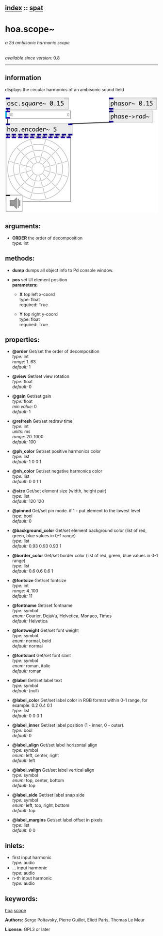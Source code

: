 [index](index.html) :: [spat](category_spat.html)
---

# hoa.scope~

###### a 2d ambisonic harmonic scope

*available since version:* 0.8

---


## information
displays the circular harmonics of an ambisonic sound field


[![example](../examples/img/hoa.scope~.jpg)](../examples/pd/hoa.scope~.pd)



## arguments:

* **ORDER**
the order of decomposition<br>
_type:_ int<br>



## methods:

* **dump**
dumps all object info to Pd console window.<br>

* **pos**
set UI element position<br>
  __parameters:__
  - **X** top left x-coord<br>
    type: float <br>
    required: True <br>

  - **Y** top right y-coord<br>
    type: float <br>
    required: True <br>




## properties:

* **@order** 
Get/set the order of decomposition<br>
_type:_ int<br>
_range:_ 1..63<br>
_default:_ 1<br>

* **@view** 
Get/set view rotation<br>
_type:_ float<br>
_default:_ 0<br>

* **@gain** 
Get/set gain<br>
_type:_ float<br>
_min value:_ 0<br>
_default:_ 1<br>

* **@refresh** 
Get/set redraw time<br>
_type:_ int<br>
_units:_ ms<br>
_range:_ 20..1000<br>
_default:_ 100<br>

* **@ph_color** 
Get/set positive harmonics color<br>
_type:_ list<br>
_default:_ 1 0 0 1<br>

* **@nh_color** 
Get/set negative harmonics color<br>
_type:_ list<br>
_default:_ 0 0 1 1<br>

* **@size** 
Get/set element size (width, height pair)<br>
_type:_ list<br>
_default:_ 120 120<br>

* **@pinned** 
Get/set pin mode. if 1 - put element to the lowest level<br>
_type:_ bool<br>
_default:_ 0<br>

* **@background_color** 
Get/set element background color (list of red, green, blue values in 0-1 range)<br>
_type:_ list<br>
_default:_ 0.93 0.93 0.93 1<br>

* **@border_color** 
Get/set border color (list of red, green, blue values in 0-1 range)<br>
_type:_ list<br>
_default:_ 0.6 0.6 0.6 1<br>

* **@fontsize** 
Get/set fontsize<br>
_type:_ int<br>
_range:_ 4..100<br>
_default:_ 11<br>

* **@fontname** 
Get/set fontname<br>
_type:_ symbol<br>
_enum:_ Courier, DejaVu, Helvetica, Monaco, Times<br>
_default:_ Helvetica<br>

* **@fontweight** 
Get/set font weight<br>
_type:_ symbol<br>
_enum:_ normal, bold<br>
_default:_ normal<br>

* **@fontslant** 
Get/set font slant<br>
_type:_ symbol<br>
_enum:_ roman, italic<br>
_default:_ roman<br>

* **@label** 
Get/set label text<br>
_type:_ symbol<br>
_default:_ (null)<br>

* **@label_color** 
Get/set label color in RGB format within 0-1 range, for example: 0.2 0.4 0.1<br>
_type:_ list<br>
_default:_ 0 0 0 1<br>

* **@label_inner** 
Get/set label position (1 - inner, 0 - outer).<br>
_type:_ bool<br>
_default:_ 0<br>

* **@label_align** 
Get/set label horizontal align<br>
_type:_ symbol<br>
_enum:_ left, center, right<br>
_default:_ left<br>

* **@label_valign** 
Get/set label vertical align<br>
_type:_ symbol<br>
_enum:_ top, center, bottom<br>
_default:_ top<br>

* **@label_side** 
Get/set label snap side<br>
_type:_ symbol<br>
_enum:_ left, top, right, bottom<br>
_default:_ top<br>

* **@label_margins** 
Get/set label offset in pixels<br>
_type:_ list<br>
_default:_ 0 0<br>



## inlets:

* first input harmonic<br>
_type:_ audio
* ... input harmonic<br>
_type:_ audio
* n-th input harmonic<br>
_type:_ audio





## keywords:

[hoa](keywords/hoa.html)
[scope](keywords/scope.html)






**Authors:** Serge Poltavsky, Pierre Guillot, Eliott Paris, Thomas Le Meur




**License:** GPL3 or later





